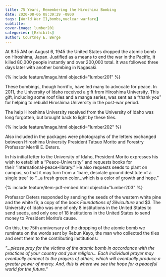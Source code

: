 ```yaml
---
title: 75 Years, Remembering the Hiroshima Bombing
date: 2020-08-06 08:39:29 -0800
tags: [World War II,bombs,nuclear warfare]
subtitle: 
cover-image: lumber201
categories: [Exhibits]
author: Courtney E. Berge
---
```

At 8:15 AM on August 6, 1945 the United States dropped the atomic bomb on Hiroshima, Japan. Justified as a means to end the war in the Pacific, it killed 80,000 people instantly and over 200,000 total. It was followed three days later with another bombing in Nagasaki. 

{% include feature/image.html objectid="lumber201" %}

These bombings, though horrific, have led many to advocate for peace. In 2011, the University of Idaho received a gift from Hiroshima University. This gift, including some roof tiles and a manga series, was sent as a “thank you” for helping to rebuild Hiroshima University in the post-war period. 

The help Hiroshima University received from the University of Idaho was long forgotten, but brought back to light by these tiles.

{% include feature/image.html objectid="lumber202" %}

Also included in the packages were photographs of the letters exchanged between Hiroshima University President Tatsuo Morito and Forestry Professor Merrill E. Deters.

In his initial letter to the University of Idaho, President Morito expresses his wish to establish a “Peace-University” and requests books for their “international-peace-library.” He also requests seeds to plant on campus, so that it may turn from a “bare, desolate ground destitute of a single tree” to “...a fresh green color...which is a color of growth and hope.”

{% include feature/item-pdf-embed.html objectid="lumber203" %}

Professor Deters responded by sending the seeds of the western white pine and the white fir, a copy of the book *Foundations of Silviculture* and $3. The University of Idaho was one of only 8 institutions in the United States to send seeds, and only one of 18 institutions in the United States to send money to President Morito’s cause.

On this, the 75th anniversary of the dropping of the atomic bomb we ruminate on the words sent by Rebun Kayo, the man who collected the tiles and sent them to the contributing institutions:

*"...please pray for the victims of the atomic bomb in accordance with the practices of your country and your religion... Each individual prayer may eventually connect to the prayers of others, which will eventually produce a greater power of mercy. And, this is where we see the hope for a peaceful world for the future."*


